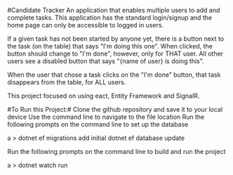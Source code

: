 #Candidate Tracker
An application that enables multiple users to add and complete tasks. This application has the standard login/signup and the home page can only be accessible to logged in users.

If a given task has not been started by anyone yet, there is a button next to the task (on the table) that says "I'm doing this one". When clicked, the button should change to "I'm done", however, only for THAT user. All other users see a disabled button that says "{name of user} is doing this".

When the user that chose a task clicks on the "I'm done" button, that task disappears from the table, for ALL users.

This project focused on using eact, Entity Framework and SignalR.

#To Run this Project:#
Clone the github repository and save it to your local device Use the command line to navigate to the file location Run the following prompts on the command line to set up the database

a >
dotnet ef migrations add initial
dotnet ef database update

Run the following prompts on the command line to build and run the project

a >
dotnet watch run
